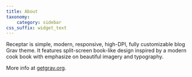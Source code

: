 ```yaml
---
title: About
taxonomy:
    category: sidebar
css_suffix: widget_text
---
```


Receptar is simple, modern, responsive, high-DPI, fully customizable blog Grav theme. It features split-screen book-like design inspired by a modern cook book with emphasize on beautiful imagery and typography.

More info at [getgrav.org](getgrav.org).
